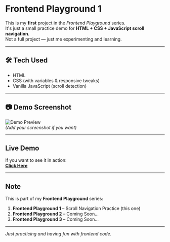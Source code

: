 # Frontend Playground 1

This is my **first** project in the *Frontend Playground* series.  
It's just a small practice demo for **HTML + CSS + JavaScript scroll navigation**.  
Not a full project — just me experimenting and learning. 

---

## 🛠 Tech Used
- HTML
- CSS (with variables & responsive tweaks)
- Vanilla JavaScript (scroll detection)

---

## 📷 Demo Screenshot
![Demo Preview](screenshot.png)  
*(Add your screenshot if you want)*

---

## Live Demo
If you want to see it in action:  
[**Click Here**](https://your-github-username.github.io/frontend-playground-1/)

---

##  Note
This is part of my **Frontend Playground** series:
1. **Frontend Playground 1** – Scroll Navigation Practice (this one)
2. **Frontend Playground 2** – Coming Soon...
3. **Frontend Playground 3** – Coming Soon...

---

 *Just practicing and having fun with frontend code.*
